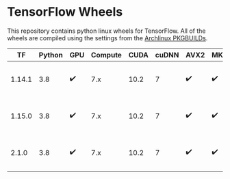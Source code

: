 # TensorFlow Wheels
This repository contains python linux wheels for TensorFlow. All of the
wheels are compiled using the settings from the
[Archlinux PKGBUILDs](https://github.com/archlinux/svntogit-community/blob/packages/tensorflow/trunk/PKGBUILD).

| TF | Python | GPU | Compute | CUDA | cuDNN | AVX2 | MKL | TensorRT | File |
|-|-|-|-|-|-|-|-|-|-|
| 1.14.1 | 3.8 | :heavy_check_mark: | 7.x | 10.2 | 7 | :heavy_check_mark: | :heavy_check_mark: | 6 | [tensorflow_gpu-1.14.1-cp38-cp38-linux_x86_64.whl](https://github.com/agkphysics/tensorflow-wheels/releases/download/tf_1.14.1_gpu_cm7x_cuda102_cudnn7_avx2_mkl_trt6/tensorflow_gpu-1.14.1-cp38-cp38-linux_x86_64.whl) |
| 1.15.0 | 3.8 | :heavy_check_mark: | 7.x | 10.2 | 7 | :heavy_check_mark: | :heavy_check_mark: | 6 | [tensorflow_gpu-1.15.0-cp38-cp38-linux_x86_64.whl](https://github.com/agkphysics/tensorflow-wheels/releases/download/tf_1.15.0_gpu_cm7x_cuda102_cudnn7_avx2_mkl_trt6/tensorflow_gpu-1.15.0-cp38-cp38-linux_x86_64.whl) |
| 2.1.0 | 3.8 | :heavy_check_mark: | 7.x | 10.2 | 7 | :heavy_check_mark: | :heavy_check_mark: | 6 | [tensorflow_gpu-2.1.0-cp38-cp38-linux_x86_64.whl](https://github.com/agkphysics/tensorflow-wheels/releases/download/tf_2.1.0_gpu_cm7x_cuda102_cudnn7_avx2_mkl_trt6/tensorflow_gpu-2.1.0-cp38-cp38-linux_x86_64.whl) |
